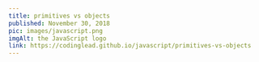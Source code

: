 ```yaml
---
title: primitives vs objects
published: November 30, 2018
pic: images/javascript.png
imgAlt: the JavaScript logo
link: https://codinglead.github.io/javascript/primitives-vs-objects
---
```

